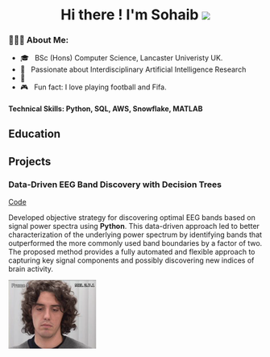 ### <h1 align="center">Hi there ! I'm Sohaib <span><img src="https://raw.githubusercontent.com/MartinHeinz/MartinHeinz/master/wave.gif" width="30px"></span></h1>

### <h3> 👨🏻‍💻 About Me: </h3>


  - 🎓 &nbsp; BSc (Hons) Computer Science, Lancaster Univeristy UK.
  - 💬 &nbsp; Passionate about Interdisciplinary Artificial Intelligence Research 
  - 🌱 &nbsp;
  - 🎮 &nbsp; Fun fact: I love playing football and Fifa.  



#### Technical Skills: Python, SQL, AWS, Snowflake, MATLAB

## Education

## Projects
### Data-Driven EEG Band Discovery with Decision Trees
[Code](https://www.mdpi.com/1424-8220/22/8/3048)

Developed objective strategy for discovering optimal EEG bands based on signal power spectra using **Python**. This data-driven approach led to better characterization of the underlying power spectrum by identifying bands that outperformed the more commonly used band boundaries by a factor of two. The proposed method provides a fully automated and flexible approach to capturing key signal components and possibly discovering new indices of brain activity.

![EEG Band Discovery](/assets/img/5-9302898x11.jpeg)


